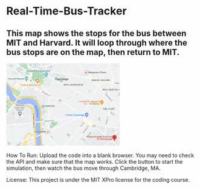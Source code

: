 # Real-Time-Bus-Tracker
## This map shows the stops for the bus between MIT and Harvard. It will loop through where the bus stops are on the map, then return to MIT.

<img src="CambridgeMA.png" width= '300'/>

How To Run: Upload the code into a blank browser. You may need to check the API and make sure that the map works. Click the button to start the simulation, then watch the bus move through Cambridge, MA.

License: This project is under the MIT XPro license for the coding course.
